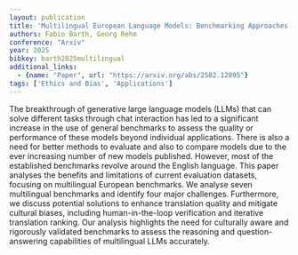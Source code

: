 ```yaml
---
layout: publication
title: 'Multilingual European Language Models: Benchmarking Approaches And Challenges'
authors: Fabio Barth, Georg Rehm
conference: "Arxiv"
year: 2025
bibkey: barth2025multilingual
additional_links:
  - {name: "Paper", url: "https://arxiv.org/abs/2502.12895"}
tags: ['Ethics and Bias', 'Applications']
---
```

The breakthrough of generative large language models (LLMs) that can solve
different tasks through chat interaction has led to a significant increase in
the use of general benchmarks to assess the quality or performance of these
models beyond individual applications. There is also a need for better methods
to evaluate and also to compare models due to the ever increasing number of new
models published. However, most of the established benchmarks revolve around
the English language. This paper analyses the benefits and limitations of
current evaluation datasets, focusing on multilingual European benchmarks. We
analyse seven multilingual benchmarks and identify four major challenges.
Furthermore, we discuss potential solutions to enhance translation quality and
mitigate cultural biases, including human-in-the-loop verification and
iterative translation ranking. Our analysis highlights the need for culturally
aware and rigorously validated benchmarks to assess the reasoning and
question-answering capabilities of multilingual LLMs accurately.
